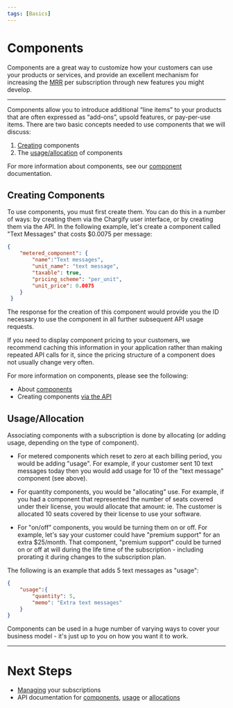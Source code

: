 ```yaml
---
tags: [Basics]
---
```


# Components

Components are a great way to customize how your customers can use your products or services, and provide an excellent mechanism for increasing the [MRR](http://saasmetrics.co/monthly-recurring-revenue/) per subscription through new features you might develop.

----------

Components allow you to introduce additional “line items” to your products that are often expressed as “add-ons”, upsold features, or pay-per-use items. There are two basic concepts needed to use components that we will discuss:

 1. [Creating](#creating-components) components
 2. The [usage/allocation](#usageallocation) of components

For more information about components, see our [component](https://chargify.zendesk.com/hc/en-us/articles/4407755865883) documentation.

## Creating Components

To use components, you must first create them. You can do this in a number of ways: by creating them via the Chargify user interface, or by creating them via the API. In the following example, let's create a component called "Text Messages" that costs $0.0075 per message:

```json
{
    "metered_component": {
        "name":"Text messages",
        "unit_name": "text message",
        "taxable": true,
        "pricing_scheme": "per_unit",
        "unit_price": 0.0075
    }
 }
```

The response for the creation of this component would provide you the ID necessary to use the component in all further subsequent API usage requests.

If you need to display component pricing to your customers, we recommend caching this information in your application rather than making repeated API calls for it, since the pricing structure of a component does not usually change very often.

For more information on components, please see the following:

 - About [components](https://chargify.zendesk.com/hc/en-us/articles/4407755865883)
 - Creating components [via the API](https://developers.chargify.com/docs/api-docs/b3A6MTQxMDgzMjA-create-component)

## Usage/Allocation

Associating components with a subscription is done by allocating (or adding usage, depending on the type of component).

* For metered components which reset to zero at each billing period, you would be adding "usage". For example, if your customer sent 10 text messages today then you would add usage for 10 of the "text message" component (see above).

* For quantity components, you would be "allocating" use. For example, if you had a component that represented the number of seats covered under their license, you would allocate that amount: ie. The customer is allocated 10 seats covered by their license to use your software.

* For "on/off" components, you would be turning them on or off. For example, let's say your customer could have "premium support" for an extra $25/month. That component, "premium support" could be turned on or off at will during the life time of the subscription - including prorating it during changes to the subscription plan.

The following is an example that adds 5 text messages as "usage":

```json
{
    "usage":{
        "quantity": 5,
        "memo": "Extra text messages"
    }
}
```

Components can be used in a huge number of varying ways to cover your business model - it's just up to you on how you want it to work.

----------

# Next Steps
- [Managing](./Subscriptions.md) your subscriptions
- API documentation for [components](https://developers.chargify.com/docs/api-docs/b3A6MTQxMDgzMjA-create-component), [usage](https://developers.chargify.com/docs/api-docs/b3A6MTQxMDgzODQ-create-usage) or [allocations](https://developers.chargify.com/docs/api-docs/c2NoOjE0MTA4MjE4-create-allocation)

